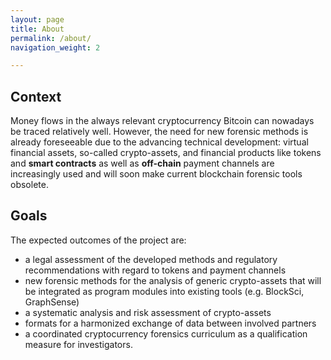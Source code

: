 ```yaml
---
layout: page
title: About
permalink: /about/
navigation_weight: 2

---
```


<div class="row">
	<div class="col s12 m12 l12">
		<div class = "card-panel">
		  <h2>
		  	Context
		  </h2>
      Money flows in the always relevant cryptocurrency Bitcoin can nowadays be traced relatively well. However, the need for new forensic methods is already foreseeable due to the advancing technical development: virtual financial assets, so-called crypto-assets, and financial products like tokens and <b>smart contracts</b> as well as <b>off-chain</b> payment channels are increasingly used and will soon make current blockchain forensic tools obsolete. 
	    </div>
	</div>
</div>
<div class="row">
	<div class="col s12 m12 l12">
		<div class = "card-panel">
		  <h2>Goals</h2>
          The expected outcomes of the project are: 
          <ul>
            <li>
              a legal assessment of the developed methods and regulatory recommendations with regard to tokens and payment channels
            </li>
            <li>
              new forensic methods for the analysis of generic crypto-assets that will be integrated as program modules into existing tools (e.g. BlockSci, GraphSense)
            </li>
            <li>
              a systematic analysis and risk assessment of crypto-assets
            </li>
            <li>
              formats for a harmonized exchange of data between involved partners
            </li>
            <li>
              a coordinated cryptocurrency forensics curriculum as a qualification measure for investigators.
            </li>
          </ul>
	    </div>
	</div>
</div>

